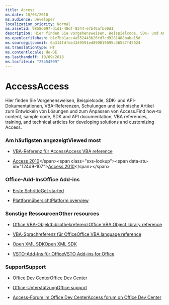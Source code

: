```yaml
---
title: Access
ms.date: 10/03/2018
ms.audience: Developer
localization_priority: Normal
ms.assetid: 9858d097-d1d1-48df-8344-e7b46afbe0d1
description: Hier finden Sie Vorgehensweisen, Beispielcode, SDK- und API-Dokumentationen, VBA-Referenzen, Schulungen und technische Artikel zum Entwickeln von Lösungen und zum Anpassen von Access.
ms.openlocfilehash: b1e7bb1acc4a552443b26fd7cd9281488baba15d
ms.sourcegitcommit: 6a314fdfde4349591ed899019695c36537f45924
ms.translationtype: HT
ms.contentlocale: de-DE
ms.lasthandoff: 10/09/2018
ms.locfileid: "25454509"
---
```

# <a name="access"></a><span data-ttu-id="124d9-103">Access</span><span class="sxs-lookup"><span data-stu-id="124d9-103">Access</span></span>

<span data-ttu-id="124d9-104">Hier finden Sie Vorgehensweisen, Beispielcode, SDK- und API-Dokumentationen, VBA-Referenzen, Schulungen und technische Artikel zum Entwickeln von Lösungen und zum Anpassen von Access.</span><span class="sxs-lookup"><span data-stu-id="124d9-104">Find how-to content, sample code, SDK and API documentation, VBA references, training, and technical articles for developing solutions and customizing Access.</span></span>
  
### <a name="viewed-most"></a><span data-ttu-id="124d9-105">Am häufigsten angezeigt</span><span class="sxs-lookup"><span data-stu-id="124d9-105">Viewed most</span></span>
  
- [<span data-ttu-id="124d9-106">VBA-Referenz für Access</span><span class="sxs-lookup"><span data-stu-id="124d9-106">Access VBA reference</span></span>](https://docs.microsoft.com/office/vba/api/overview/access)
  
- <span data-ttu-id="124d9-107">[Access 2010](https://docs.microsoft.com/previous-versions/office/developer/office-2010/ff604965(v=office.14))</span><span class="sxs-lookup"><span data-stu-id="124d9-107">[Access 2010](https://docs.microsoft.com/previous-versions/office/developer/office-2010/ff604965(v=office.14))</span></span>
  
### <a name="office-add-ins"></a><span data-ttu-id="124d9-108">Office-Add-Ins</span><span class="sxs-lookup"><span data-stu-id="124d9-108">Office Add-ins</span></span>
  
- [<span data-ttu-id="124d9-109">Erste Schritte</span><span class="sxs-lookup"><span data-stu-id="124d9-109">Get started</span></span>](https://docs.microsoft.com/office/dev/add-ins/)
  
- [<span data-ttu-id="124d9-110">Plattformübersicht</span><span class="sxs-lookup"><span data-stu-id="124d9-110">Platform overview</span></span>](https://docs.microsoft.com/office/dev/add-ins/overview/office-add-ins)
  
### <a name="other-resources"></a><span data-ttu-id="124d9-111">Sonstige Ressourcen</span><span class="sxs-lookup"><span data-stu-id="124d9-111">Other resources</span></span>
  
- [<span data-ttu-id="124d9-112">Office VBA-Objektbibliothekreferenz</span><span class="sxs-lookup"><span data-stu-id="124d9-112">Office VBA Object library reference</span></span>](https://docs.microsoft.com/office/vba/api/overview/library-reference)
  
- [<span data-ttu-id="124d9-113">VBA-Sprachreferenz für Office</span><span class="sxs-lookup"><span data-stu-id="124d9-113">Office VBA language reference</span></span>](https://docs.microsoft.com/office/vba/api/overview/language-reference)
  
- [<span data-ttu-id="124d9-114">Open XML SDK</span><span class="sxs-lookup"><span data-stu-id="124d9-114">Open XML SDK</span></span>](https://docs.microsoft.com/office/open-xml/open-xml-sdk)
  
- [<span data-ttu-id="124d9-115">VSTO-Add-Ins für Office</span><span class="sxs-lookup"><span data-stu-id="124d9-115">VSTO Add-ins for Office</span></span>](https://docs.microsoft.com/visualstudio/vsto/create-vsto-add-ins-for-office-by-using-visual-studio?view=vs-2017)
  
### <a name="support"></a><span data-ttu-id="124d9-116">Support</span><span class="sxs-lookup"><span data-stu-id="124d9-116">Support</span></span>
  
- [<span data-ttu-id="124d9-117">Office Dev Center</span><span class="sxs-lookup"><span data-stu-id="124d9-117">Office Dev Center</span></span>](https://developer.microsoft.com/office)
  
- [<span data-ttu-id="124d9-118">Office-Unterstützung</span><span class="sxs-lookup"><span data-stu-id="124d9-118">Office support</span></span>](https://support.office.com/)
  
- [<span data-ttu-id="124d9-119">Access-Forum im Office Dev Center</span><span class="sxs-lookup"><span data-stu-id="124d9-119">Access forum on Office Dev Center</span></span>](https://social.msdn.microsoft.com/Forums/office/home?forum=accessdev)
  

